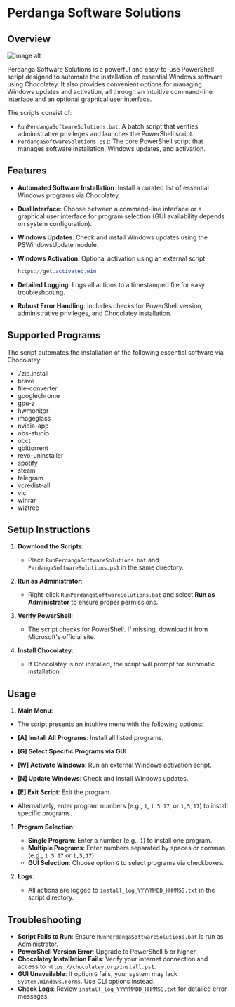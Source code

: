 # Perdanga Software Solutions

## Overview
![Image alt](thttps://github.com/perdanger/Perdanga-Software-Solutions/blob/cfab64e4442c46059d256c1d11cd9170b903573d/PerdangaSoftwareSolutions.png)

Perdanga Software Solutions is a powerful and easy-to-use PowerShell script designed to automate the installation of essential Windows software using Chocolatey. It also provides convenient options for managing Windows updates and activation, all through an intuitive command-line interface and an optional graphical user interface.

The scripts consist of:

- `RunPerdangaSoftwareSolutions.bat`: A batch script that verifies administrative privileges and launches the PowerShell script.
- `PerdangaSoftwareSolutions.ps1`: The core PowerShell script that manages software installation, Windows updates, and activation.

## Features

- **Automated Software Installation**: Install a curated list of essential Windows programs via Chocolatey.
- **Dual Interface**: Choose between a command-line interface or a graphical user interface for program selection (GUI availability depends on system configuration).
- **Windows Updates**: Check and install Windows updates using the PSWindowsUpdate module.
- **Windows Activation**: Optional activation using an external script 

  ```powershell
  https://get.activated.win
  ```
- **Detailed Logging**: Logs all actions to a timestamped file for easy troubleshooting.
- **Robust Error Handling**: Includes checks for PowerShell version, administrative privileges, and Chocolatey installation.

## Supported Programs

The script automates the installation of the following essential software via Chocolatey:

- 7zip.install
- brave
- file-converter
- googlechrome
- gpu-z
- hwmonitor
- imageglass
- nvidia-app
- obs-studio
- occt
- qbittorrent
- revo-uninstaller
- spotify
- steam
- telegram
- vcredist-all
- vlc
- winrar
- wiztree

## Setup Instructions

1. **Download the Scripts**:

   - Place `RunPerdangaSoftwareSolutions.bat` and `PerdangaSoftwareSolutions.ps1` in the same directory.

2. **Run as Administrator**:

   - Right-click `RunPerdangaSoftwareSolutions.bat` and select **Run as Administrator** to ensure proper permissions.

3. **Verify PowerShell**:

   - The script checks for PowerShell. If missing, download it from Microsoft's official site.

4. **Install Chocolatey**:

   - If Chocolatey is not installed, the script will prompt for automatic installation.

## Usage

1. **Main Menu**:

- The script presents an intuitive menu with the following options:


- **\[A\] Install All Programs**: Install all listed programs.
- **\[G\] Select Specific Programs via GUI**
- **\[W\] Activate Windows**: Run an external Windows activation script.
- **\[N\] Update Windows**: Check and install Windows updates.
- **\[E\] Exit Script**: Exit the program.


- Alternatively, enter program numbers (e.g., `1`, `1 5 17`, or `1,5,17`) to install specific programs.

1. **Program Selection**:

   - **Single Program**: Enter a number (e.g., `1`) to install one program.
   - **Multiple Programs**: Enter numbers separated by spaces or commas (e.g., `1 5 17` or `1,5,17`).
   - **GUI Selection**: Choose option `G` to select programs via checkboxes.

2. **Logs**:

   - All actions are logged to `install_log_YYYYMMDD_HHMMSS.txt` in the script directory.

## Troubleshooting

- **Script Fails to Run**: Ensure `RunPerdangaSoftwareSolutions.bat` is run as Administrator.
- **PowerShell Version Error**: Upgrade to PowerShell 5 or higher.
- **Chocolatey Installation Fails**: Verify your internet connection and access to `https://chocolatey.org/install.ps1`.
- **GUI Unavailable**: If option `G` fails, your system may lack `System.Windows.Forms`. Use CLI options instead.
- **Check Logs**: Review `install_log_YYYYMMDD_HHMMSS.txt` for detailed error messages.
